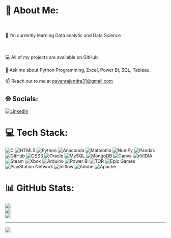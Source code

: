 # 💫 About Me:
<br><br>    🌱 I’m currently learning Data analytic and Data Science<br><br>   <br><br>    💻 All of my projects are available on GitHub<br><br>    💬 Ask me about Python Programming, Excel, Power BI, SQL, Tableau,  <br><br>    📫 Reach out to me at pavanrajendra31@gmail.com<br>


## 🌐 Socials:
[![LinkedIn](https://img.shields.io/badge/LinkedIn-%230077B5.svg?logo=linkedin&logoColor=white)](https://linkedin.com/in/https://www.linkedin.com/in/pavan-r-89402126b) 

# 💻 Tech Stack:
![C](https://img.shields.io/badge/c-%2300599C.svg?style=flat&logo=c&logoColor=white) ![HTML5](https://img.shields.io/badge/html5-%23E34F26.svg?style=flat&logo=html5&logoColor=white) ![Python](https://img.shields.io/badge/python-3670A0?style=flat&logo=python&logoColor=ffdd54) ![Anaconda](https://img.shields.io/badge/Anaconda-%2344A833.svg?style=flat&logo=anaconda&logoColor=white) ![Matplotlib](https://img.shields.io/badge/Matplotlib-%23ffffff.svg?style=flat&logo=Matplotlib&logoColor=black) ![NumPy](https://img.shields.io/badge/numpy-%23013243.svg?style=flat&logo=numpy&logoColor=white) ![Pandas](https://img.shields.io/badge/pandas-%23150458.svg?style=flat&logo=pandas&logoColor=white) ![GitHub](https://img.shields.io/badge/github-%23121011.svg?style=flat&logo=github&logoColor=white) ![CSS3](https://img.shields.io/badge/css3-%231572B6.svg?style=flat&logo=css3&logoColor=white) ![Oracle](https://img.shields.io/badge/Oracle-F80000?style=flat&logo=oracle&logoColor=white) ![MySQL](https://img.shields.io/badge/mysql-4479A1.svg?style=flat&logo=mysql&logoColor=white) ![MongoDB](https://img.shields.io/badge/MongoDB-%234ea94b.svg?style=flat&logo=mongodb&logoColor=white) ![Canva](https://img.shields.io/badge/Canva-%2300C4CC.svg?style=flat&logo=Canva&logoColor=white) ![nVIDIA](https://img.shields.io/badge/nVIDIA-%2376B900.svg?style=flat&logo=nVIDIA&logoColor=white) ![Steam](https://img.shields.io/badge/steam-%23000000.svg?style=flat&logo=steam&logoColor=white) ![Xbox](https://img.shields.io/badge/xbox-%23107C10.svg?style=flat&logo=xbox&logoColor=white) ![Arduino](https://img.shields.io/badge/-Arduino-00979D?style=flat&logo=Arduino&logoColor=white) ![Power Bi](https://img.shields.io/badge/power_bi-F2C811?style=flat&logo=powerbi&logoColor=black) ![TOR](https://img.shields.io/badge/tor-%237E4798.svg?style=flat&logo=tor-project&logoColor=white) ![Epic Games](https://img.shields.io/badge/epicgames-%23313131.svg?style=flat&logo=epicgames&logoColor=white) ![PlayStation Network](https://img.shields.io/badge/PSN-%230070D1.svg?style=flat&logo=Playstation&logoColor=white) ![mlflow](https://img.shields.io/badge/mlflow-%23d9ead3.svg?style=flat&logo=numpy&logoColor=blue) ![Adobe](https://img.shields.io/badge/adobe-%23FF0000.svg?style=flat&logo=adobe&logoColor=white)  ![Apache](https://img.shields.io/badge/apache-%23D42029.svg?style=flat&logo=apache&logoColor=white) 
# 📊 GitHub Stats:
![](https://github-readme-stats.vercel.app/api?username=Pavanpani31&theme=github_dark&hide_border=false&include_all_commits=false&count_private=false)<br/>
![](https://github-readme-streak-stats.herokuapp.com/?user=Pavanpani31&theme=github_dark&hide_border=false)<br/>
![](https://github-readme-stats.vercel.app/api/top-langs/?username=Pavanpani31&theme=github_dark&hide_border=false&include_all_commits=false&count_private=false&layout=compact)

---
[![](https://visitcount.itsvg.in/api?id=Pavanpani31&icon=3&color=3)](https://visitcount.itsvg.in)

<!-- Proudly created with GPRM ( https://gprm.itsvg.in ) -->
